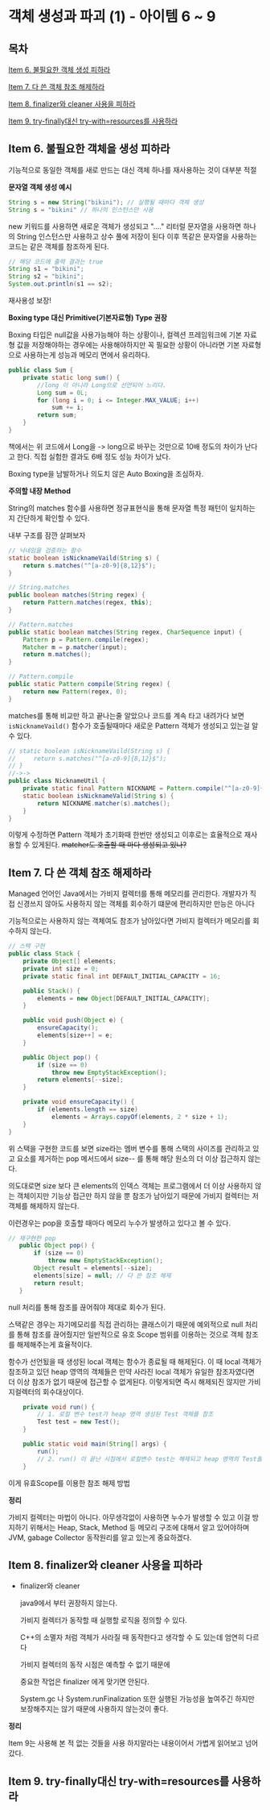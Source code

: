 # 객체 생성과 파괴 (1) - 아이템 6 ~ 9

## 목차
[Item 6. 불필요한 객체 생성 피하라](#item-6-불필요한-객체을-생성-피하라)

[Item 7. 다 쓴 객체 참조 해제하라](#item-7-다-쓴-객체-참조-해제하라)

[Item 8. finalizer와 cleaner 사용을 피하라](#item-8-finalizer와-cleaner-사용을-피하라)

[Item 9. try-finally대신 try-with=resources를 사용하라](#item-9-try-finally대신-try-withresources를-사용하라)

## Item 6. 불필요한 객체을 생성 피하라

기능적으로 동일한 객체를 새로 만드는 대신 객체 하나를 재사용하는 것이 대부분 적절

**문자열 객체 생성 예시**
```java
String s = new String("bikini"); // 실행될 때마다 객체 생성
String s = "bikini" // 하나의 인스턴스만 사용
```
new 키워드를 사용하면 새로운 객체가 생성되고 "...." 리터럴 문자열을 사용하면 하나의 String 인스턴스만 사용하고 상수 풀에 저장이 된다
이후 똑같은 문자열을 사용하는 코드는 같은 객체를 참조하게 된다.

```java
// 해당 코드에 출력 결과는 true
String s1 = "bikini";
String s2 = "bikini";
System.out.println(s1 == s2);
```

재사용성 보장!

**Boxing type 대신 Primitive(기본자료형) Type 권장**

Boxing 타입은 null값을 사용가능해야 하는 상황이나, 컬렉션 프레임워크에 기본 자료형 값을 저장해야하는 경우에는 사용해야하지만 꼭 필요한 상황이 아니라면 기본 자료형으로 사용하는게 성능과 메모리 면에서 유리하다.

```java
public class Sum {
    private static long sum() {
        //long 이 아니라 Long으로 선언되어 느리다.
        Long sum = 0L; 
        for (long i = 0; i <= Integer.MAX_VALUE; i++)
            sum += i;
        return sum;
    }
}
```
책에서는 위 코드에서 Long을 -> long으로 바꾸는 것만으로 10배 정도의 차이가 난다고 한다. 직접 실험한 결과도 6배 정도 성능 차이가 났다.

Boxing type을 남발하거나 의도치 않은 Auto Boxing을 조심하자.

**주의할 내장 Method**

String의 matches 함수를 사용하면 정규표현식을 통해 문자열 특정 패턴이 일치하는지 간단하게 확인할 수 있다.

내부 구조를 잠깐 살펴보자

```java
// 닉네임을 검증하는 함수
static boolean isNicknameVaild(String s) {
    return s.matches("^[a-z0-9]{8,12}$");
}

// String.matches
public boolean matches(String regex) {
    return Pattern.matches(regex, this);
}

// Pattern.matches
public static boolean matches(String regex, CharSequence input) {
    Pattern p = Pattern.compile(regex);
    Matcher m = p.matcher(input);
    return m.matches();
}

// Pattern.compile
public static Pattern compile(String regex) {
    return new Pattern(regex, 0);
}
```

matches를 통해 비교만 하고 끝나는줄 알았으나 코드를 계속 타고 내려가다 보면 `isNicknameVaild()` 함수가 호출될때마다 새로운 Pattern 객체가 생성되고 있는걸 알 수 있다.

```java
// static boolean isNicknameVaild(String s) {
//     return s.matches("^[a-z0-9]{8,12}$");
// }
//->->
public class NicknameUtil {
    private static final Pattern NICKNAME = Pattern.compile("^[a-z0-9]{8,12}$");
    static boolean isNicknameValid(String s) {
        return NICKNAME.matcher(s).matches();
    }
}
```

이렇게 수정하면 Pattern 객체가 초기화때 한번만 생성되고 이후로는 효율적으로 재사용할 수 있게된다. ~~matcher도 호출할 때 마다 생성되고 있나?~~

## Item 7. 다 쓴 객체 참조 해제하라

Managed 언어인 Java에서는 가비지 컬렉터를 통해 메모리를 관리한다.
개발자가 직접 신경쓰지 않아도 사용하지 않는 객체를 회수하기 떄문에 편리하지만 만능은 아니다

기능적으로는 사용하지 않는 객체여도 참조가 남아있다면 가비지 컬렉터가 메모리를 회수하지 않는다.

```java
// 스택 구현
public class Stack {
    private Object[] elements;
    private int size = 0;
    private static final int DEFAULT_INITIAL_CAPACITY = 16;

    public Stack() {
        elements = new Object[DEFAULT_INITIAL_CAPACITY];
    }

    public void push(Object e) {
        ensureCapacity();
        elements[size++] = e;
    }

    public Object pop() {
        if (size == 0)
            throw new EmptyStackException();
        return elements[--size];
    }

    private void ensureCapacity() {
        if (elements.length == size)
            elements = Arrays.copyOf(elements, 2 * size + 1);
    }
}
```

위 스택을 구현한 코드를 보면 size라는 멤버 변수를 통해 스택의 사이즈를 관리하고 있고 요소를 제거하는 pop 메서드에서 size-- 를 통해 해당 원소의 더 이상 접근하지 않는다.

의도대로면 size 보다 큰 elements의 인덱스 객체는 프로그램에서 더 이상 사용하지 않는 객체이지만 기능상 접근만 하지 않을 뿐 참조가 남아있기 때문에 가비지 컬렉터는 저 객체를 해제하지 않는다.

이런경우는 pop을 호출할 때마다 메모리 누수가 발생하고 있다고 볼 수 있다.
```java
// 재구현한 pop
   public Object pop() {
       if (size == 0)
           throw new EmptyStackException();
       Object result = elements[--size];
       elements[size] = null; // 다 쓴 참조 해제
       return result;
   }
```
null 처리를 통해 참조를 끊어줘야 제대로 회수가 된다.

스택같은 경우는 자기메모리를 직접 관리하는 클래스이기 때문에 예외적으로 null 처리를 통해 참조를 끊어줬지만 일반적으로 유호 Scope 범위를 이용하는 것으로 객체 참조를 해제해주는게 효율적이다.

함수가 선언됬을 때 생성된 local 객체는 함수가 종료될 때 해제된다.
이 때 local 객체가 참조하고 있던 heap 영역의 객체들은 만약 사라진 local 객체가 유일한 참조자였다면 더 이상 참조가 없기 때문에 접근할 수 없게된다. 이렇게되면 즉시 해제되진 않지만 가비지컬렉터의 회수대상이다. 

```java
    private void run() {
        // 1. 로컬 변수 test가 heap 영역 생성된 Test 객체를 참조
        Test test = new Test();
    }

    public static void main(String[] args) {
        run();
        // 2. run() 이 끝난 시점에서 로컬변수 test는 해제되고 heap 영역의 Test를 참조하고 있는 변수가 없다.
    }
```

이게 유효Scope를 이용한 참조 해제 방법

**정리**

가비지 컬렉터는 마법이 아니다.
아무생각없이 사용하면 누수가 발생할 수 있고 이걸 방지하기 위해서는
Heap, Stack, Method 등 메모리 구조에 대해서 알고 있어야하며
JVM, gabage Collector 동작원리를 알고 있는게 중요하겠다.


## Item 8. finalizer와 cleaner 사용을 피하라 

* finalizer와 cleaner

    java9에서 부터 권장하지 않는다.
    
    가비지 컬렉터가 동작할 때 실행할 로직을 정의할 수 있다.

    C++의 소멸자 처럼 객체가 사라질 때 동작한다고 생각할 수 도 있는데 엄연히 다르다

    가비지 컬렉터의 동작 시점은 예측할 수 없기 때문에

    중요한 작업은 finalizer 에게 맞기면 안된다.

    System.gc 나 System.runFinalization 또한 실행된 가능성을 높여주긴 하지만 보장해주지는 않기 때문에 사용하지 않는것이 좋다.


**정리**

Item 9는 사용해 본 적 없는 것들을 사용 하지말라는 내용이어서 가볍게 읽어보고 넘어갔다. 



## Item 9. try-finally대신 try-with=resources를 사용하라
